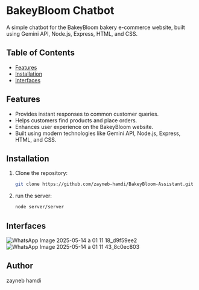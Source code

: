 # BakeyBloom Chatbot

A simple chatbot for the BakeyBloom bakery e-commerce website, built using Gemini API, Node.js, Express, HTML, and CSS.

## Table of Contents
- [Features](#features)
- [Installation](#installation)
- [Interfaces](#interfaces)


## Features
- Provides instant responses to common customer queries.
- Helps customers find products and place orders.
- Enhances user experience on the BakeyBloom website.
- Built using modern technologies like Gemini API, Node.js, Express, HTML, and CSS.

## Installation
1. Clone the repository:
   ```bash
   git clone https://github.com/zayneb-hamdi/BakeyBloom-Assistant.git
2. run the server:
   ```bash
   node server/server
## Interfaces
![WhatsApp Image 2025-05-14 à 01 11 18_d9f59ee2](https://github.com/user-attachments/assets/d6b000fc-c517-4a09-87d7-64095d750837)
![WhatsApp Image 2025-05-14 à 01 11 43_8c0ec803](https://github.com/user-attachments/assets/da2f17d4-c830-474c-8317-a64717461f37)
## Author
zayneb hamdi
